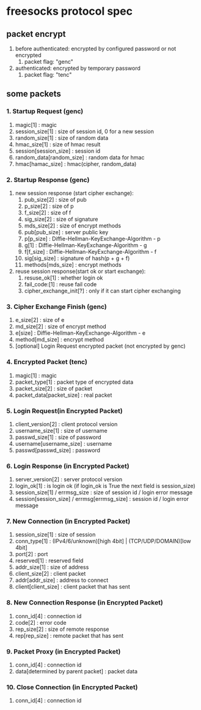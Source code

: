 # freesocks protocol spec

## packet encrypt
1. before authenticated: encrypted by configured password or not encrypted
    1. packet flag: "genc"
2. authenticated: encrypted by temporary password
    1. packet flag: "tenc"

## some packets
### 1. Startup Request (genc)
1. magic[1] : magic
2. session_size[1] : size of session id, 0 for a new session
3. random_size[1] : size of random data
4. hmac_size[1] : size of hmac result
5. session[session_size] : session id
6. random_data[random_size] : random data for hmac
7. hmac[hamac_size] : hmac(cipher, random_data)


### 2. Startup Response (genc)
1. new session response (start cipher exchange):
    1. pub_size[2] : size of pub
    2. p_size[2] : size of p
    3. f_size[2] : size of f
    4. sig_size[2] : size of signature
    5. mds_size[2] : size of encrypt methods
    6. pub[pub_size] : server public key
    7. p[p_size] : Diffie-Hellman-KeyExchange-Algorithm - p
    8. g[1] : Diffie-Hellman-KeyExchange-Algorithm - g
    9. f[f_size] : Diffie-Hellman-KeyExchange-Algorithm - f
    10. sig[sig_size] : signature of hash(p + g + f)
    11. methods[mds_size] : encrypt methods
2. reuse session response(start ok or start exchange):
    1. resuse_ok[1] : whether login ok
    2. fail_code:[1] : reuse fail code
    3. cipher_exchange_init[?] : only if it can start cipher exchanging

### 3. Cipher Exchange Finish (genc)
1. e_size[2] : size of e
2. md_size[2] : size of encrypt method
3. e[size] : Diffie-Hellman-KeyExchange-Algorithm - e
4. method[md_size] : encrypt method
5. [optional] Login Request encrypted packet (not encrypted by genc)

### 4. Encrypted Packet (tenc)
1. magic[1] : magic
2. packet_type[1] : packet type of encrypted data
3. packet_size[2] : size of packet
4. packet_data[packet_size] : real packet

### 5. Login Request(in Encrypted Packet)
1. client_version[2] : client protocol version
2. username_size[1] : size of username
3. passwd_size[1] : size of password
4. username[username_size] : username
5. passwd[passwd_size] : password

### 6. Login Response (in Encrypted Packet)
1. server_version[2] : server protocol version
2. login_ok[1] : is login ok (if login_ok is True the next field is session_size)
3. session_size[1] / errmsg_size : size of session id / login error message
4. session[session_size] / errmsg[errmsg_size] : session id / login error message

### 7. New Connection (in Encrypted Packet)
1. session_size[1] : size of session
2. conn_type[1] : (IPv4/6/unknown)[high 4bit] | (TCP/UDP/DOMAIN)[low 4bit]
3. port[2] : port
4. reserved[1] : reserved field
4. addr_size[1] : size of address
5. client_size[2] : client packet
6. addr[addr_size] : address to connect
7. client[client_size] : client packet that has sent

### 8. New Connection Response (in Encrypted Packet)
1. conn_id[4] : connection id
2. code[2] : error code
3. rep_size[2] : size of remote response
4. rep[rep_size] : remote packet that has sent

### 9. Packet Proxy (in Encrypted Packet)
1. conn_id[4] : connection id
2. data[determined by parent packet] : packet data

### 10. Close Connection (in Encrypted Packet)
1. conn_id[4] : connection id

